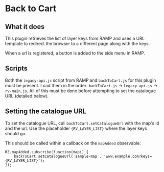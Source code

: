 # Back to Cart

## What it does

This plugin retrieves the list of layer keys from RAMP and uses a URL template to redirect the browser to a different page along with the keys.

When a url is registered, a button is added to the side menu in RAMP.

## Scripts

Both the `legacy-api.js` script from RAMP and `backToCart.js` for this plugin must be present. Load them in the order: `backToCart.js` -> `legacy-api.js` -> `rv-main.js`. All of this must be done before attempting to set the catalogue URL (detailed below).

## Setting the catalogue URL

To set the catalogue URL, call `backToCart.setCatalogueUrl` with the map's id and the url. Use the placeholder `{RV_LAYER_LIST}` where the layer keys should go.

This should be called within a callback on the `mapAdded` observable:

```
RZ.mapAdded.subscribe(function(mapi) {
    backToCart.setCatalogueUrl('sample-map', 'www.example.com?keys={RV_LAYER_LIST}');
});
```
